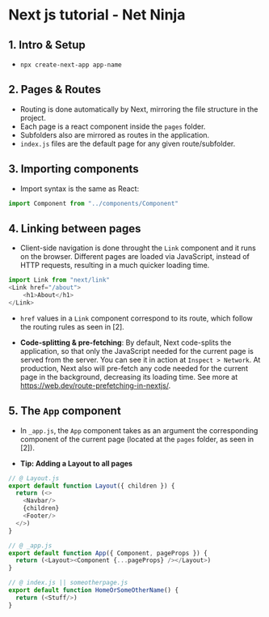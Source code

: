# Next js tutorial - Net Ninja

## 1. Intro & Setup

- ```npx create-next-app app-name```

## 2. Pages & Routes

- Routing is done automatically by Next, mirroring the file structure in the project.
- Each page is a react component inside the ```pages``` folder.
- Subfolders also are mirrored as routes in the application.
- ```index.js``` files are the default page for any given route/subfolder.

## 3. Importing components

- Import syntax is the same as React:

~~~javascript
import Component from "../components/Component"
~~~

## 4. Linking between pages

- Client-side navigation is done throught the ```Link``` component and it runs on the browser. Different pages are loaded via JavaScript, instead of HTTP requests, resulting in a much quicker loading time.

~~~javascript
import Link from "next/link"
<Link href="/about">
    <h1>About</h1>
</Link>
~~~

- ```href``` values in a ```Link``` component correspond to its route, which follow the routing rules as seen in [2].

- **Code-splitting & pre-fetching**: By default, Next code-splits the application, so that only the JavaScript needed for the current page is served from the server. You can see it in action at ```Inspect > Network```. At production, Next also will pre-fetch any code needed for the current page in the background, decreasing its loading time. See more at https://web.dev/route-prefetching-in-nextjs/.

## 5. The ```App``` component

- In ```_app.js```, the ```App``` component takes as an argument the corresponding component of the current page (located at the ```pages``` folder, as seen in [2]).

- **Tip: Adding a Layout to all pages**

~~~javascript
// @ Layout.js
export default function Layout({ children }) {
  return (<>
    <Navbar/>
    {children}
    <Footer/>
  </>)
}
~~~

~~~javascript
// @ _app.js
export default function App({ Component, pageProps }) {
  return (<Layout><Component {...pageProps} /></Layout>)
}
~~~

~~~javascript
// @ index.js || someotherpage.js
export default function HomeOrSomeOtherName() {
  return (<Stuff/>)
}
~~~